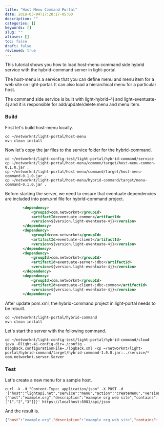 ```yaml
---
title: "Host Menu Command Portal"
date: 2018-03-04T17:28:17-05:00
description: ""
categories: []
keywords: []
slug: ""
aliases: []
toc: false
draft: false
reviewed: true
---
```



This tutorial shows you how to load host-menu command side hybrid service with the hybrid-command
server in light-portal.

The host-menu is a service that you can define menu and menu item for a web site on light-portal.
It can also load a hierarchical menu for a particular host. 

The command side service is built with light-hybrid-4j and light-eventuate-4j and it is responsible
for add/update/delete menu and menu item.

### Build

First let's build host-menu locally. 

```
cd ~/networknt/light-portal/host-menu
mvn clean install

``` 

Now let's copy the jar files to the service folder for the hybrid-command. 

```
cd ~/networknt/light-config-test/light-portal/hybrid-command/service
cp ~/networknt/light-portal/host-menu/common/target/host-menu-common-0.1.0.jar .
cp ~/networknt/light-portal/host-menu/command/target/host-menu-command-0.1.0.jar .
cp ~/networknt/light-portal/host-menu/hybrid-command/target/menu-command-0.1.0.jar .
``` 

Before starting the server, we need to ensure that eventuate dependencies are included into
pom.xml file for hybrid-command project. 

```xml
        <dependency>
            <groupId>com.networknt</groupId>
            <artifactId>eventuate-common</artifactId>
            <version>${version.light-eventuate-4j}</version>
        </dependency>
        <dependency>
            <groupId>com.networknt</groupId>
            <artifactId>eventuate-client</artifactId>
            <version>${version.light-eventuate-4j}</version>
        </dependency>
        <dependency>
            <groupId>com.networknt</groupId>
            <artifactId>eventuate-server-jdbc</artifactId>
            <version>${version.light-eventuate-4j}</version>
        </dependency>
        <dependency>
            <groupId>com.networknt</groupId>
            <artifactId>eventuate-client-jdbc-common</artifactId>
            <version>${version.light-eventuate-4j}</version>
        </dependency>

```

After update pom.xml, the hybrid-command project in light-portal needs to be rebuilt. 

```
cd ~/networknt/light-portal/hybrid-command
mvn clean install
```

Let's start the server with the following command.

```
cd ~/networknt/light-config-test/light-portal/hybrid-command/cloud
java -Dlight-4j-config-dir=./config -Dlogback.configurationFile=./logback.xml -cp ~/networknt/light-portal/hybrid-command/target/hybrid-command-1.0.0.jar:../service/* com.networknt.server.Server
```

### Test

Let's create a new menu for a sample host. 

```
curl -k -H "Content-Type: application/json" -X POST -d '{"host":"lightapi.net","service":"menu","action":"createMenu","version":"0.1.0","data":{"host":"example.org","description":"example org web site","contains":["1","2","3"]}}' https://localhost:8081/api/json
```

And the result is.

```json
{"host":"example.org","description":"example org web site","contains":["1","2","3"]}
```
